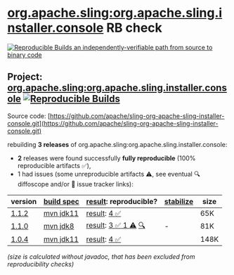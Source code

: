 [org.apache.sling:org.apache.sling.installer.console](https://central.sonatype.com/artifact/org.apache.sling/org.apache.sling.installer.console/versions) RB check
=======

[![Reproducible Builds](https://reproducible-builds.org/images/logos/rb.svg) an independently-verifiable path from source to binary code](https://reproducible-builds.org/)

## Project: [org.apache.sling:org.apache.sling.installer.console](https://central.sonatype.com/artifact/org.apache.sling/org.apache.sling.installer.console/versions) [![Reproducible Builds](https://img.shields.io/endpoint?url=https://raw.githubusercontent.com/jvm-repo-rebuild/reproducible-central/master/content/org/apache/sling/org.apache.sling.installer.console/badge.json)](https://github.com/jvm-repo-rebuild/reproducible-central/blob/master/content/org/apache/sling/org.apache.sling.installer.console/README.md)

Source code: [https://github.com/apache/sling-org-apache-sling-installer-console.git](https://github.com/apache/sling-org-apache-sling-installer-console.git)

rebuilding **3 releases** of org.apache.sling:org.apache.sling.installer.console:
- **2** releases were found successfully **fully reproducible** (100% reproducible artifacts :white_check_mark:),
- 1 had issues (some unreproducible artifacts :warning:, see eventual :mag: diffoscope and/or :memo: issue tracker links):

| version | [build spec](/BUILDSPEC.md) | [result](https://reproducible-builds.org/docs/jvm/): reproducible? | [stabilize](https://github.com/google/oss-rebuild/blob/main/cmd/stabilize/README.md) | size |
| -- | --------- | ------ | ------ | -- |
| [1.1.2](https://central.sonatype.com/artifact/org.apache.sling/org.apache.sling.installer.console/1.1.2/pom) | [mvn jdk11](org.apache.sling.installer.console-1.1.2.buildspec) | [result](org.apache.sling.installer.console-1.1.2.buildinfo): [4 :white_check_mark: ](org.apache.sling.installer.console-1.1.2.buildcompare) | | 65K |
| [1.1.0](https://central.sonatype.com/artifact/org.apache.sling/org.apache.sling.installer.console/1.1.0/pom) | [mvn jdk8](org.apache.sling.installer.console-1.1.0.buildspec) | [result](org.apache.sling.installer.console-1.1.0.buildinfo): [3 :white_check_mark:  1 :warning:](org.apache.sling.installer.console-1.1.0.buildcompare) [:mag:](org.apache.sling.installer.console-1.1.0.diffoscope) | - | 81K |
| [1.0.4](https://central.sonatype.com/artifact/org.apache.sling/org.apache.sling.installer.console/1.0.4/pom) | [mvn jdk11](org.apache.sling.installer.console-1.0.4.buildspec) | [result](org.apache.sling.installer.console-1.0.4.buildinfo): [4 :white_check_mark: ](org.apache.sling.installer.console-1.0.4.buildcompare) | | 148K |

<i>(size is calculated without javadoc, that has been excluded from reproducibility checks)</i>
